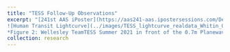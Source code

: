 ```yaml
---
title: "TESS Follow-Up Observations"
excerpt: "[241st AAS iPoster](https://aas241-aas.ipostersessions.com/Default.aspx?s=F1-C2-BC-B4-47-E6-18-F8-84-8B-9E-32-9C-BD-AF-16)
![Human Transit Lightcurve](../images/TESS_lightcurve_realdata_Whitin_Original.jpg)  
*Figure 2: Wellesley TeamTESS Summer 2021 in front of the 0.7m Planewave.*"
collection: research
---
```


